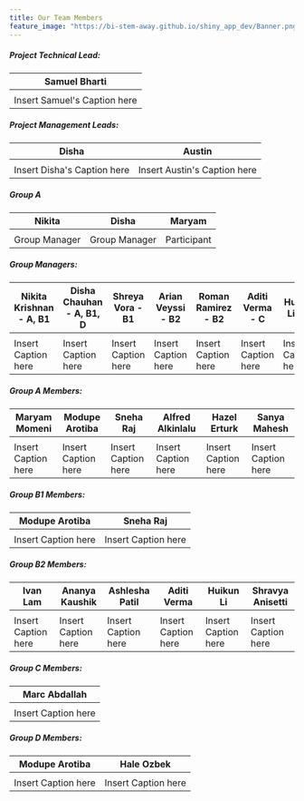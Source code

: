 ```yaml
---
title: Our Team Members
feature_image: "https://bi-stem-away.github.io/shiny_app_dev/Banner.png"
---
```


##### Project Technical Lead:
<table>
  <thead>
    <tr>
      <!-- Names -->
      <th>Samuel Bharti</th>
    </tr>
  </thead>
  <tbody>
    <!-- Images -->
    <tr>
      <td><img src="https://bi-stem-away.github.io/shiny_app_dev/images/S.png" alt=""></td>
    </tr>
    <!-- Captions -->
    <tr>
      <td>Insert Samuel's Caption here</td>
    </tr>
  </tbody>
</table>

##### Project Management Leads:
<table>
  <thead>
    <tr>
      <!-- Names -->
      <th>Disha</th>
      <th>Austin</th>
    </tr>
  </thead>
  <tbody>
    <!-- Images -->
    <tr>
      <td><img src="https://bi-stem-away.github.io/shiny_app_dev/images/Disha.jpeg" alt=""></td>
      <td><img src="https://bi-stem-away.github.io/shiny_app_dev/images/Austin.png" alt=""></td>
    </tr>
    <!-- Captions -->
    <tr>
      <td>Insert Disha's Caption here</td>
      <td>Insert Austin's Caption here</td>
    </tr>
  </tbody>
</table>

##### Group A
<table>
  <thead>
    <tr>
      <!-- Names -->
      <th>Nikita</th>
      <th>Disha</th>
      <th>Maryam</th>
    </tr>
  </thead>
  <tbody>
    <!-- Images -->
    <tr>
      <td><img src="https://bi-stem-away.github.io/shiny_app_dev/images/Nikitak.jpeg" alt=""></td>
      <td><img src="https://bi-stem-away.github.io/shiny_app_dev/images/Disha.jpeg" alt=""></td>
      <td><img src="https://bi-stem-away.github.io/shiny_app_dev/images/Maryam.jpg" alt=""></td>
    </tr>
    <!-- Captions -->
    <tr>
      <td>Group Manager</td>
      <td>Group Manager</td>
      <td>Participant</td>
    </tr>
  </tbody>
</table>

##### Group Managers:
<table>
  <thead>
    <tr>
      <!-- Names -->
      <th>Nikita Krishnan - A, B1</th>
      <th>Disha Chauhan - A, B1, D</th>
      <th>Shreya Vora - B1</th>
      <th>Arian Veyssi - B2</th>
      <th>Roman Ramirez - B2</th>
      <th>Aditi Verma - C</th>
      <th>Huikun Li - D</th>
    </tr>
  </thead>
  <tbody>
    <!-- Images -->
    <tr>
      <td><img src="https://bi-stem-away.github.io/shiny_app_dev/images/Nikitak.jpeg" alt=""></td>
      <td><img src="https://bi-stem-away.github.io/shiny_app_dev/images/Disha.jpeg" alt=""></td>
      <td><img src="https://bi-stem-away.github.io/shiny_app_dev/images/Shreya.jpg" alt=""></td>
      <td><img src="https://bi-stem-away.github.io/shiny_app_dev/images/Arian_Veyssi_.png" alt=""></td>
      <td><img src="https://bi-stem-away.github.io/shiny_app_dev/images/Roman.jpeg" alt=""></td>
      <td><img src="https://bi-stem-away.github.io/shiny_app_dev/images/Aditi_Verma.jpg" alt=""></td>
      <td><img src="https://bi-stem-away.github.io/shiny_app_dev/images/Kelly.jpg" alt=""></td>
    </tr>
    <!-- Captions -->
    <tr>
      <td>Insert Caption here</td>
      <td>Insert Caption here</td>
      <td>Insert Caption here</td>
      <td>Insert Caption here</td>
      <td>Insert Caption here</td>
      <td>Insert Caption here</td>
      <td>Insert Caption here</td>
    </tr>
  </tbody>
</table>

##### Group A Members:
<table>
  <thead>
    <tr>
      <!-- Names -->
      <th>Maryam Momeni</th>
      <th>Modupe Arotiba</th>
      <th>Sneha Raj</th>
      <th>Alfred Alkinlalu</th>
      <th>Hazel Erturk</th>
      <th>Sanya Mahesh</th>
    </tr>
  </thead>
  <tbody>
    <!-- Images -->
    <tr>
      <td><img src="https://bi-stem-away.github.io/shiny_app_dev/images/Maryam.jpg" alt=""></td>
      <td><img src="https://bi-stem-away.github.io/shiny_app_dev/images/M.png" alt=""></td>
      <td><img src="https://bi-stem-away.github.io/shiny_app_dev/images/IMG_9040_copy.jpg" alt=""></td>
      <td><img src="https://bi-stem-away.github.io/shiny_app_dev/images/Austin.png" alt=""></td>
      <td><img src="https://bi-stem-away.github.io/shiny_app_dev/images/H.png" alt=""></td>
      <td><img src="https://bi-stem-away.github.io/shiny_app_dev/images/S.png" alt=""></td>
    </tr>
    <!-- Captions -->
    <tr>
      <td>Insert Caption here</td>
      <td>Insert Caption here</td>
      <td>Insert Caption here</td>
      <td>Insert Caption here</td>
      <td>Insert Caption here</td>
      <td>Insert Caption here</td>
    </tr>
  </tbody>
</table>

##### Group B1 Members:
<table>
  <thead>
    <tr>
      <!-- Names -->
      <th>Modupe Arotiba</th>
      <th>Sneha Raj</th>
    </tr>
  </thead>
  <tbody>
    <!-- Images -->
    <tr>
      <td><img src="https://bi-stem-away.github.io/shiny_app_dev/images/M.png" alt=""></td>
      <td><img src="https://bi-stem-away.github.io/shiny_app_dev/images/IMG_9040_copy.jpg" alt=""></td>
    </tr>
    <!-- Captions -->
    <tr>
      <td>Insert Caption here</td>
      <td>Insert Caption here</td>
    </tr>
  </tbody>
</table>

##### Group B2 Members:
<table>
  <thead>
    <tr>
      <!-- Names -->
      <th>Ivan Lam</th>
      <th>Ananya Kaushik</th>
      <th>Ashlesha Patil</th>
      <th>Aditi Verma</th>
      <th>Huikun Li</th>
      <th>Shravya Anisetti</th>
    </tr>
  </thead>
  <tbody>
    <!-- Images -->
    <tr>
      <td><img src="https://bi-stem-away.github.io/shiny_app_dev/images/Ivan_Lam.png" alt=""></td>
      <td><img src="https://bi-stem-away.github.io/shiny_app_dev/images/Ananya_Kaushik.png" alt=""></td>
      <td><img src="https://bi-stem-away.github.io/shiny_app_dev/images/Ashlesha.jpg" alt=""></td>
      <td><img src="https://bi-stem-away.github.io/shiny_app_dev/images/Aditi_Verma.jpg" alt=""></td>
      <td><img src="https://bi-stem-away.github.io/shiny_app_dev/images/Kelly.jpg" alt=""></td>
      <td><img src="https://bi-stem-away.github.io/shiny_app_dev/images/S.png" alt=""></td>
    </tr>
    <!-- Captions -->
    <tr>
      <td>Insert Caption here</td>
      <td>Insert Caption here</td>
      <td>Insert Caption here</td>
      <td>Insert Caption here</td>
      <td>Insert Caption here</td>
      <td>Insert Caption here</td>
    </tr>
  </tbody>
</table>

##### Group C Members:
<table>
  <thead>
    <tr>
      <!-- Names -->
      <th>Marc Abdallah</th>
    </tr>
  </thead>
  <tbody>
    <!-- Images -->
    <tr>
      <td><img src="https://bi-stem-away.github.io/shiny_app_dev/images/Marc_Abdallah.jpeg" alt=""></td>
    </tr>
    <!-- Captions -->
    <tr>
      <td>Insert Caption here</td>
    </tr>
  </tbody>
</table>

##### Group D Members:
<table>
  <thead>
    <tr>
      <!-- Names -->
      <th>Modupe Arotiba</th>
      <th>Hale Ozbek</th>
    </tr>
  </thead>
  <tbody>
    <!-- Images -->
    <tr>
      <td><img src="https://bi-stem-away.github.io/shiny_app_dev/images/M.png" alt=""></td>
      <td><img src="https://bi-stem-away.github.io/shiny_app_dev/images/Hale.jpeg" alt=""></td>
    </tr>
    <!-- Captions -->
    <tr>
      <td>Insert Caption here</td>
      <td>Insert Caption here</td>
    </tr>
  </tbody>
</table>
